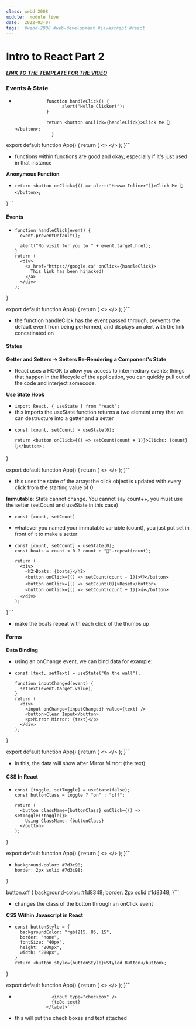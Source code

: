 ```yaml
---
class: webd 2008
module:  module five
date:  2022-03-07
tags:  #webd-2008 #web-development #javascript #react
---
```


# Intro to React Part 2

<a href="https://bit.ly/3goZGrX">***LINK TO THE TEMPLATE FOR THE VIDEO***</a>

### Events & State

- ``` function ClickMe() {
			  function handleClick() {
				    alert("Hello Clicker!");
			  }

			  return <button onClick={handleClick}>Click Me 👆</button>;
				}

export default function App() {
  return (
    <>
      <ClickMe />
    </>
  );
}```
- functions within functions are good and okay, especially if it's just used in that instance

**Anonymous Function**
- ``` function ClickMe() {
  return <button onClick={() => alert("Hewwo Inliner")}>Click Me 👆</button>;
}```

#### Events

- ``` function Events() {
  function handleClick(event) {
    event.preventDefault();

    alert("No visit for you to " + event.target.href);
  }
  return (
    <div>
      <a href="https://google.ca" onClick={handleClick}>
        This link has been hijacked!
      </a>
    </div>
  );
}

export default function App() {
  return (
    <>
      <Events />
    </>
  );
}```
- the function handleClick has the event passed through, prevents the default event from being performed, and displays an alert with the link concatinated on

#### States

**Getter and Setters -> Setters Re-Rendering a Component's State**
- React uses a HOOK to allow you access to intermediary events; things that happen in the lifecycle of the application, you can quickly pull out of the code and interject somecode.

**Use State Hook**
- ```import React, { useState } from "react";```
- this imports the useState function returns a two element array that we can destructure into a getter and a setter
- ```function ClickCounter() {
  const [count, setCount] = useState(0);

  return <button onClick={() => setCount(count + 1)}>Clicks: {count} 👆</button>;
}

export default function App() {
  return (
    <>
      <ClickCounter />
    </>
  );
}```
- this uses the state of the array: the click object is updated with every click from the starting value of 0

**Immutable**: State cannot change. You cannot say count++,  you must use the setter (setCount and useState in this case)

- ```const [count, setCount] ```
- whatever you named your immutable variable (count), you just put set in front of it to make a setter

- ```function UpBoats() {
  const [count, setCount] = useState(0);
  const boats = count < 0 ? count : "🚤".repeat(count);

  return (
    <div>
      <h2>Boats: {boats}</h2>
      <button onClick={() => setCount(count - 1)}>👎</button>
      <button onClick={() => setCount(0)}>Reset</button>
      <button onClick={() => setCount(count + 1)}>👍</button>
    </div>
  );
}```
- make the boats repeat with each click of the thumbs up

#### Forms

**Data Binding**
- using an onChange event, we can bind data for example:
- ``` function Mirror() {
  const [text, setText] = useState("On the wall");

  function inputChanged(event) {
    setText(event.target.value);
  }
  return (
    <div>
      <input onChange={inputChanged} value={text} />
      <button>Clear Input</button>
      <p>Mirror Mirror: {text}</p>
    </div>
  );
}

export default function App() {
  return (
    <>
      <Mirror />
    </>
  );
}```
- in this, the data will show after Mirror Mirror: (the text)

#### CSS In React

- ```function ToggleButton() {
  const [toggle, setToggle] = useState(false);
  const buttonClass = toggle ? "on" : "off";

  return (
    <button className={buttonClass} onClick={() => setToggle(!toggle)}>
      Using ClassName: {buttonClass}
    </button>
  );
}

export default function App() {
  return (
    <>
      <ToggleButton />
    </>
  );
}```
- ```button.on {
  background-color: #7d3c98;
  border: 2px solid #7d3c98;
}

button.off {
  background-color: #1d8348;
  border: 2px solid #1d8348;
}```
- changes the class of the button through an onClick event

**CSS Within Javascript in React**
- ```function ToggleButton() {
  const buttonStyle = {
    backgroundColor: "rgb(215, 85, 15",
    border: "none",
    fontSize: "40px",
    height: "200px",
    width: "200px",
  }
  return <button style={buttonStyle}>Styled Button</button>;
}

export default function App() {
  return (
    <>
      <ToggleButton />
    </>
  );
}```


- ```  <label>
                <input type="checkbox" />
                {toDo.text}
              </label>```
- this will put the check boxes and text attached


